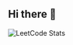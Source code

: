## Hi there 👋
![LeetCode Stats](https://leetcard.jacoblin.cool/Django42?theme=unicorn&font=Radley)

